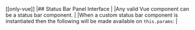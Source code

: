[[only-vue]]
|## Status Bar Panel Interface
|
|Any valid Vue component can be a status bar component.
|
|When a custom status bar component is instantiated then the following will be made available on `this.params`:
|
